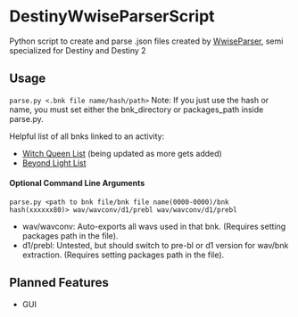 # DestinyWwiseParserScript
Python script to create and parse .json files created by [WwiseParser](https://github.com/xyx0826/WwiseParser), semi specialized for Destiny and Destiny 2

## Usage
`parse.py <.bnk file name/hash/path>`
Note: If you just use the hash or name, you must set either the bnk_directory or packages_path inside parse.py.

Helpful list of all bnks linked to an activity:
- [Witch Queen List](https://gist.github.com/nblockbuster/71c61328d3106d101f26751998588ac6) (being updated as more gets added)
- [Beyond Light List](https://gist.github.com/nblockbuster/7151b8b66632c70e2649d40ffd614544)

#### Optional Command Line Arguments
`parse.py <path to bnk file/bnk file name(0000-0000)/bnk hash(xxxxxx80)> wav/wavconv/d1/prebl wav/wavconv/d1/prebl`
- wav/wavconv: Auto-exports all wavs used in that bnk. (Requires setting packages path in the file).
- d1/prebl: Untested, but should switch to pre-bl or d1 version for wav/bnk extraction. (Requires setting packages path in the file).
## Planned Features
- GUI

